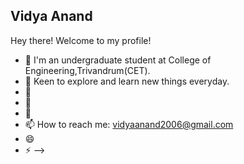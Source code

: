 ## Vidya Anand
Hey there!
Welcome to my profile!

- 🔭 I'm an undergraduate student at College of Engineering,Trivandrum(CET).
- 🌱 Keen to explore and learn new things everyday.
- 👯 
- 🤔
- 💬 
- 📫 How to reach me: vidyaanand2006@gmail.com
- 😄 
- ⚡ 
-->

